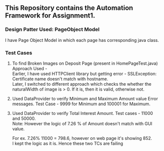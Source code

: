 ## This Repository contains the Automation Framework for Assignment1.
 ### Design Patter Used: PageObject Model
 I have Page Object Model in which each page has corresponding java class.
 ### Test Cases
 1. To find Broken Images on Deposit Page (present in HomePageTest.java)  
    Approach Used -  
    Earlier, I have used HTTPClient library but getting error - SSLException: Certificate name doesn't match with hostname.  
    Later, I switched to different approach which checks the whether the naturalWidth of image is > 0. If it is, then it is valid, otherwise not.  
    
 2. Used DataProvider to verify Minimum and Maximum Amount value Error messages. Test Case - 9999 for Minimum and 100001 for Maximum.  
     
 3. Used DataProvider to verify Total Interest Amount. Test cases - 11000 and 50000.  
    Note: However the logic of 7.26 % of Amount doesn't match with GUI value.  
    
    For ex. 7.26% 11000 = 798.6, however on web page it's showing 852.  
    I kept the logic as it is. Hence these two TCs are failing
    
